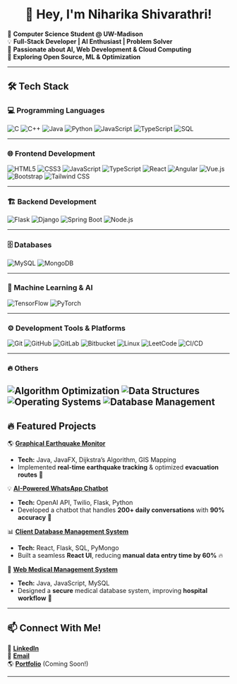 <!-- Cool ASCII Art & Intro -->
<h1 align="center">👋 Hey, I'm Niharika Shivarathri!</h1>

🌟 **Computer Science Student @ UW-Madison**  
💡 **Full-Stack Developer | AI Enthusiast | Problem Solver**  
🚀 **Passionate about AI, Web Development & Cloud Computing**  
📍 **Exploring Open Source, ML & Optimization**  

---

## 🛠️ Tech Stack

### 💻 Programming Languages
![C](https://img.shields.io/badge/-C-A8B9CC?style=flat&logo=c&logoColor=white)
![C++](https://img.shields.io/badge/-C++-00599C?style=flat&logo=c%2B%2B&logoColor=white)
![Java](https://img.shields.io/badge/-Java-007396?style=flat&logo=java)
![Python](https://img.shields.io/badge/-Python-3776AB?style=flat&logo=python&logoColor=white)
![JavaScript](https://img.shields.io/badge/-JavaScript-F7DF1E?style=flat&logo=javascript&logoColor=black)
![TypeScript](https://img.shields.io/badge/-TypeScript-3178C6?style=flat&logo=typescript&logoColor=white)
![SQL](https://img.shields.io/badge/-SQL-4479A1?style=flat&logo=mysql&logoColor=white)

---

### 🌐 Frontend Development
![HTML5](https://img.shields.io/badge/-HTML5-E34F26?style=flat&logo=html5&logoColor=white)
![CSS3](https://img.shields.io/badge/-CSS3-1572B6?style=flat&logo=css3)
![JavaScript](https://img.shields.io/badge/-JavaScript-F7DF1E?style=flat&logo=javascript&logoColor=black)
![TypeScript](https://img.shields.io/badge/-TypeScript-3178C6?style=flat&logo=typescript&logoColor=white)
![React](https://img.shields.io/badge/-React-61DAFB?style=flat&logo=react&logoColor=black)
![Angular](https://img.shields.io/badge/-Angular-DD0031?style=flat&logo=angular&logoColor=white)
![Vue.js](https://img.shields.io/badge/-Vue.js-4FC08D?style=flat&logo=vue.js&logoColor=white)
![Bootstrap](https://img.shields.io/badge/-Bootstrap-563D7C?style=flat&logo=bootstrap)
![Tailwind CSS](https://img.shields.io/badge/-Tailwind%20CSS-38B2AC?style=flat&logo=tailwind-css&logoColor=white)

---

### 🏗️ Backend Development
![Flask](https://img.shields.io/badge/-Flask-000000?style=flat&logo=flask&logoColor=white)
![Django](https://img.shields.io/badge/-Django-092E20?style=flat&logo=django&logoColor=white)
![Spring Boot](https://img.shields.io/badge/-SpringBoot-6DB33F?style=flat&logo=spring&logoColor=white)
![Node.js](https://img.shields.io/badge/-Node.js-339933?style=flat&logo=node.js&logoColor=white)

---

### 🗄️ Databases
![MySQL](https://img.shields.io/badge/-MySQL-4479A1?style=flat&logo=mysql&logoColor=white)
![MongoDB](https://img.shields.io/badge/-MongoDB-47A248?style=flat&logo=mongodb&logoColor=white)

---

### 🤖 Machine Learning & AI
![TensorFlow](https://img.shields.io/badge/-TensorFlow-FF6F00?style=flat&logo=tensorflow&logoColor=white)
![PyTorch](https://img.shields.io/badge/-PyTorch-EE4C2C?style=flat&logo=pytorch&logoColor=white)

---

### ⚙️ Development Tools & Platforms
![Git](https://img.shields.io/badge/-Git-F05032?style=flat&logo=git&logoColor=white)
![GitHub](https://img.shields.io/badge/-GitHub-181717?style=flat&logo=github)
![GitLab](https://img.shields.io/badge/-GitLab-FC6D26?style=flat&logo=gitlab&logoColor=white)
![Bitbucket](https://img.shields.io/badge/-Bitbucket-0052CC?style=flat&logo=bitbucket&logoColor=white)
![Linux](https://img.shields.io/badge/-Linux-FCC624?style=flat&logo=linux&logoColor=black)
![LeetCode](https://img.shields.io/badge/-LeetCode-FFA116?style=flat&logo=leetCode&logoColor=white)
![CI/CD](https://img.shields.io/badge/-CI/CD-4285F4?style=flat&logo=github-actions&logoColor=white)

---

### 🔥 Others
![Algorithm Optimization](https://img.shields.io/badge/-Algorithm%20Optimization-orange)
![Data Structures](https://img.shields.io/badge/-Data%20Structures-blue)
![Operating Systems](https://img.shields.io/badge/-Operating%20Systems-9cf)
![Database Management](https://img.shields.io/badge/-Database%20Management-red)
---

## 🔥 Featured Projects
🌎 **[Graphical Earthquake Monitor](https://github.com/shivarathriniharika/Earthquake-Monitor)**  
- **Tech:** Java, JavaFX, Dijkstra’s Algorithm, GIS Mapping  
- Implemented **real-time earthquake tracking** & optimized **evacuation routes** 🚀  

💡 **[AI-Powered WhatsApp Chatbot](https://github.com/shivarathriniharika/AI-Chatbot)**  
- **Tech:** OpenAI API, Twilio, Flask, Python  
- Developed a chatbot that handles **200+ daily conversations** with **90% accuracy** 🤖  

📊 **[Client Database Management System](https://github.com/shivarathriniharika/Client-DBMS)**  
- **Tech:** React, Flask, SQL, PyMongo  
- Built a seamless **React UI**, reducing **manual data entry time by 60%** 🔥  

🏥 **[Web Medical Management System](https://github.com/shivarathriniharika/Medical-DBMS)**  
- **Tech:** Java, JavaScript, MySQL  
- Designed a **secure** medical database system, improving **hospital workflow** 🏥  

---





## 📫 Connect With Me!
💼 **[LinkedIn](https://www.linkedin.com/in/niharika-shivarathri/)**  
📧 **[Email](mailto:shivarathri@wisc.edu)**  
🌎 **[Portfolio](#)** (Coming Soon!)  

---

